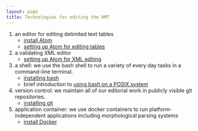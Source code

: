 ```yaml
---
layout: page
title: Technologies for editing the HMT
---
```





1.  an editor for editing delimited text tables
    -   [install Atom](atom/)
    -   [setting up Atom for editing tables](atom-tablr/)
2.  a validating XML editor
    -   [setting up Atom for XML editing](atom-xml/)
3.  a shell:   we use the bash shell to run a variety of every day tasks in a command-line terminal.
    -   [installing bash](install-bash/)
    -   brief introduction to [using bash on a POSIX system](posix/)
4.  version control: we maintain all of our editorial work in publicly visible git repositories.
    -   [installing git](install-git/)
5.  application container:  we use docker containers to run platform-independent applications including morphological parsing systems
    - [install Docker](docker/)
